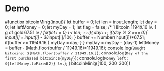 # Demo
#function bitcoinMinig(input){
   let buffer = 0;
   let len = input.length;
   let day = 0; 
   let leftMoney = 0;
   let myDay = 1;
   let flag = false;
   /*
        1 Bitcoin 11949.16 lv.
        1 g of gold 67.51 lv
   */
  for(let i = 0; i < len; ++i){
       day++;
       if(day % 3 === 0){
           input[i] = input[i] - 30*input[i]/100;
       }
       buffer += Number(input[i])*67.51;
       if(buffer >= 11949.16){
         myDay = day;
       }
  }
  myDay = myDay  - (day-1)
    leftMoney = buffer - (Math.floor(buffer / 11949.16)*11949.16);
    console.log(`Bought bitcoins: ${Math.floor(buffer / 11949.16)}`);
    console.log(`Day of the first purchased bitcoin:${myDay}`);
    console.log(`Money left: ${leftMoney.toFixed(2)} lv.`);
}
bitcoinMinig([100, 200, 300])
